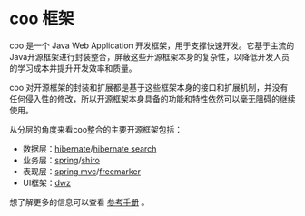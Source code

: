 # coo 框架

coo 是一个 Java Web Application 开发框架，用于支撑快速开发。它基于主流的Java开源框架进行封装整合，屏蔽这些开源框架本身的复杂性，以降低开发人员的学习成本并提升开发效率和质量。

coo 对开源框架的封装和扩展都是基于这些框架本身的接口和扩展机制，并没有任何侵入性的修改，所以开源框架本身具备的功能和特性依然可以毫无阻碍的继续使用。

从分层的角度来看coo整合的主要开源框架包括：
* 数据层：[hibernate][]/[hibernate search][]
* 业务层：[spring][]/[shiro][]
* 表现层：[spring mvc][]/[freemarker][]
* UI框架：[dwz][]

想了解更多的信息可以查看 [参考手册](https://jnoee.gitbooks.io/coo-doc/content) 。

[hibernate]: http://hibernate.org/
[hibernate search]: http://hibernate.org/search/
[spring]: http://projects.spring.io/spring-framework/
[shiro]: http://shiro.apache.org/
[spring mvc]: http://projects.spring.io/spring-framework/
[freemarker]: http://freemarker.org/
[dwz]: https://github.com/Jnoee/dwz